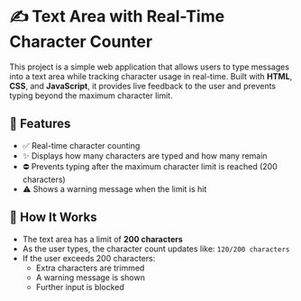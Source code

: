 # ✍️ Text Area with Real-Time Character Counter

This project is a simple web application that allows users to type messages into a text area while tracking character usage in real-time. Built with **HTML**, **CSS**, and **JavaScript**, it provides live feedback to the user and prevents typing beyond the maximum character limit.

## 🚀 Features

- ✅ Real-time character counting
- ✨ Displays how many characters are typed and how many remain
- ⛔ Prevents typing after the maximum character limit is reached (200 characters)
- ⚠️ Shows a warning message when the limit is hit

## 🔧 How It Works

- The text area has a limit of **200 characters**
- As the user types, the character count updates like: `120/200 characters`
- If the user exceeds 200 characters:
  - Extra characters are trimmed
  - A warning message is shown
  - Further input is blocked


